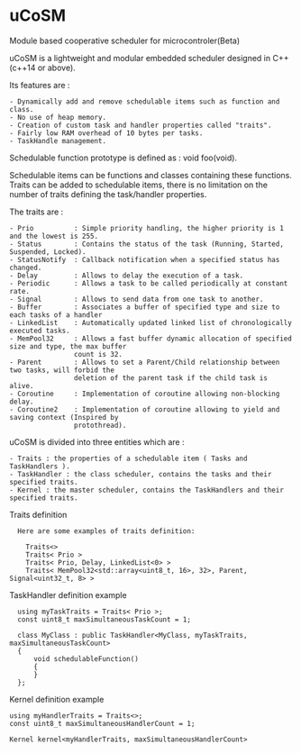# uCoSM
Module based cooperative scheduler for microcontroler(Beta)

  uCoSM is a lightweight and modular embedded scheduler designed in C++ (c++14 or above). 
  
  Its features are :
  
    - Dynamically add and remove schedulable items such as function and class.
    - No use of heap memory.
    - Creation of custom task and handler properties called "traits".
    - Fairly low RAM overhead of 10 bytes per tasks. 
    - TaskHandle management.
  
  
  
  Schedulable function prototype is defined as : void foo(void). 
  
  
  Schedulable items can be functions and classes containing these functions. 
  Traits can be added to schedulable items, there is no limitation on the number of traits defining the task/handler
  properties.
  
  The traits are :
  
    - Prio          : Simple priority handling, the higher priority is 1 and the lowest is 255.
    - Status        : Contains the status of the task (Running, Started, Suspended, Locked).
    - StatusNotify  : Callback notification when a specified status has changed. 
    - Delay         : Allows to delay the execution of a task.
    - Periodic      : Allows a task to be called periodically at constant rate.
    - Signal        : Allows to send data from one task to another.
    - Buffer        : Associates a buffer of specified type and size to each tasks of a handler
    - LinkedList    : Automatically updated linked list of chronologically executed tasks.
    - MemPool32     : Allows a fast buffer dynamic allocation of specified size and type, the max buffer
                    count is 32.
    - Parent        : Allows to set a Parent/Child relationship between two tasks, will forbid the
                    deletion of the parent task if the child task is alive. 
    - Coroutine     : Implementation of coroutine allowing non-blocking delay.
    - Coroutine2    : Implementation of coroutine allowing to yield and saving context (Inspired by
                    protothread).
    
  

  uCoSM is divided into three entities which are :
  
    - Traits : the properties of a schedulable item ( Tasks and TaskHandlers ).
    - TaskHandler : the class scheduler, contains the tasks and their specified traits.
    - Kernel : the master scheduler, contains the TaskHandlers and their specified traits.
    
    
Traits definition
    
      Here are some examples of traits definition:
      
        Traits<>
        Traits< Prio >
        Traits< Prio, Delay, LinkedList<0> >
        Traits< MemPool32<std::array<uint8_t, 16>, 32>, Parent, Signal<uint32_t, 8> >
        
        
TaskHandler definition example

      using myTaskTraits = Traits< Prio >;
      const uint8_t maxSimultaneousTaskCount = 1;

      class MyClass : public TaskHandler<MyClass, myTaskTraits, maxSimultaneousTaskCount>
      {
          void schedulableFunction()
          {
          }
      };
    
Kernel definition example
  
    using myHandlerTraits = Traits<>;
    const uint8_t maxSimultaneousHandlerCount = 1;
    
    Kernel kernel<myHandlerTraits, maxSimultaneousHandlerCount>
